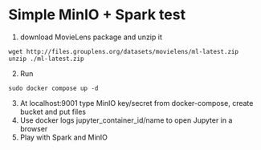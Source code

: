 # Simple MinIO + Spark test

1. download MovieLens package and unzip it
```
wget http://files.grouplens.org/datasets/movielens/ml-latest.zip
unzip ./ml-latest.zip
```
2. Run
```
sudo docker compose up -d
```
3. At localhost:9001 type MinIO key/secret from docker-compose, create bucket and put files
4. Use docker logs jupyter_container_id/name to open Jupyter in a browser
5. Play with Spark and MinIO


